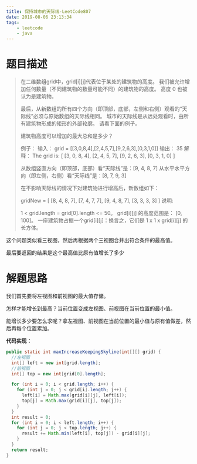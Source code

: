```yaml
---
title: 保持城市的天际线-LeetCode807
date: 2019-08-06 23:13:34
tags: 
	- leetcode
	- java
---
```


# 题目描述

> 在二维数组grid中，grid[i][j]代表位于某处的建筑物的高度。 我们被允许增加任何数量（不同建筑物的数量可能不同）的建筑物的高度。 高度 0 也被认为是建筑物。
>
> 最后，从新数组的所有四个方向（即顶部，底部，左侧和右侧）观看的“天际线”必须与原始数组的天际线相同。 城市的天际线是从远处观看时，由所有建筑物形成的矩形的外部轮廓。 请看下面的例子。
>
> 建筑物高度可以增加的最大总和是多少？
>
> 例子：
> 输入： grid = [[3,0,8,4],[2,4,5,7],[9,2,6,3],[0,3,1,0]]
> 输出： 35
> 解释： 
> The grid is:
> [ [3, 0, 8, 4], 
>   [2, 4, 5, 7],
>   [9, 2, 6, 3],
>   [0, 3, 1, 0] ]
>
> 从数组竖直方向（即顶部，底部）看“天际线”是：[9, 4, 8, 7]
> 从水平水平方向（即左侧，右侧）看“天际线”是：[8, 7, 9, 3]
>
> 在不影响天际线的情况下对建筑物进行增高后，新数组如下：
>
> gridNew = [ [8, 4, 8, 7],
>             [7, 4, 7, 7],
>             [9, 4, 8, 7],
>             [3, 3, 3, 3] ]
> 说明:
>
> 1 < grid.length = grid[0].length <= 50。
>  grid[i][j] 的高度范围是： [0, 100]。
> 一座建筑物占据一个grid[i][j]：换言之，它们是 1 x 1 x grid[i][j] 的长方体。

这个问题类似看三视图，然后再根据两个三视图合并出符合条件的最高值。

最后要返回的结果是这个最高值比原有值增长了多少

<!--more-->

# 解题思路

我们首先要将左视图和前视图的最大值存储。

怎样才能增长到最高？当前位置变成左视图、前视图在当前位置的最小值。

能增长多少要怎么求呢？拿左视图、前视图在当前位置的最小值与原有值做差，然后再每个位置累加。

**代码实现：**

```java
public static int maxIncreaseKeepingSkyline(int[][] grid) {
  //左视图
  int[] left = new int[grid.length];
  //前视图
  int[] top = new int[grid[0].length];

  for (int i = 0; i < grid.length; i++) {
    for (int j = 0; j < grid[i].length; j++) {
      left[i] = Math.max(grid[i][j], left[i]);
      top[j] = Math.max(grid[i][j], top[j]);
    }
  }
  int result = 0;
  for (int i = 0; i < left.length; i++) {
    for (int j = 0; j < top.length; j++) {
      result += Math.min(left[i], top[j]) - grid[i][j];
    }
  }
  return result;
}
```

